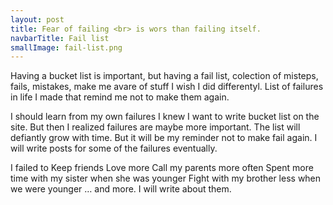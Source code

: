 ```yaml
---
layout: post
title: Fear of failing <br> is wors than failing itself.
navbarTitle: Fail list
smallImage: fail-list.png
---
```


Having a bucket list is important, but having a fail list, colection of misteps, fails, mistakes, make me avare of stuff I wish I did differentyl.
List of failures in life I made that remind me not to make them again.

I should learn from my own failures
I knew I want to write bucket list on the site. But then I realized failures are maybe more important. The list will defiantly grow with time. But it will be my reminder not to make fail again. I will write posts for some of the failures eventually.

I failed to
Keep friends
Love more
Call my parents more often
Spent more time with my sister when she was younger
Fight with my brother less when we were younger
… and more. I will write about them.

<script>
import simg from '@/theme/components/simg.vue'
export default {
  components: {
    simg
  }
}
</script>
<style lang="stylus">
.fail-list
  /*background-color: #afa;*/
  .page-header
    overflow: hidden;
  .small-image
    width 272px
    right: 0
    bottom: -50px;
</style> 

